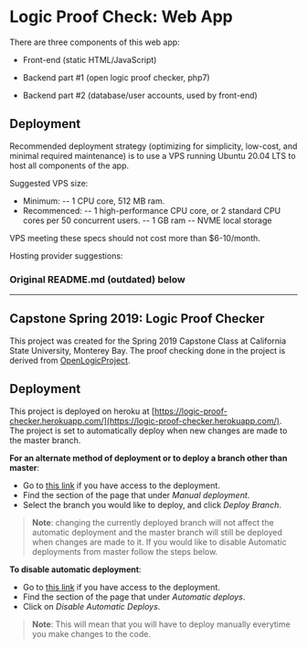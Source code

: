 # Logic Proof Check: Web App

There are three components of this web app:

- Front-end (static HTML/JavaScript)

- Backend part #1 (open logic proof checker, php7)

- Backend part #2 (database/user accounts, used by front-end)

## Deployment

Recommended deployment strategy (optimizing for simplicity, low-cost, and minimal required maintenance) is to use a VPS running Ubuntu 20.04 LTS to host all components of the app.

Suggested VPS size:

- Minimum:
-- 1 CPU core, 512 MB ram.
- Recommenced:
-- 1 high-performance CPU core, or 2 standard CPU cores per 50 concurrent users.
-- 1 GB ram
-- NVME local storage

VPS meeting these specs should not cost more than $6-10/month.

Hosting provider suggestions:


### Original README.md (outdated) below
-----
## Capstone Spring 2019: Logic Proof Checker
This project was created for the Spring 2019 Capstone Class at California State University, Monterey Bay. The proof checking done in the project is derived from [OpenLogicProject](https://github.com/OpenLogicProject/fitch-checker).

## Deployment
This project is deployed on heroku at [https://logic-proof-checker.herokuapp.com/](https://logic-proof-checker.herokuapp.com/). The project is set to automatically deploy when new changes are made to the master branch. 

**For an alternate method of deployment or to deploy a branch other than master**: 

- Go to [this link](https://dashboard.heroku.com/apps/logic-proof-checker/deploy/github) if you have access to the deployment.
- Find the section of the page that under _Manual deployment_.
- Select the branch you would like to deploy, and click _Deploy Branch_.
> **Note**: changing the currently deployed branch will not affect the automatic deployment and the master branch will still be deployed when changes are made to it. If you would like to disable Automatic deployments from master follow the steps below.

**To disable automatic deployment**: 

- Go to [this link](https://dashboard.heroku.com/apps/logic-proof-checker/deploy/github) if you have access to the deployment.
- Find the section of the page that under _Automatic deploys_.
- Click on _Disable Automatic Deploys_.
> **Note**: This will mean that you will have to deploy manually everytime you make changes to the code.

